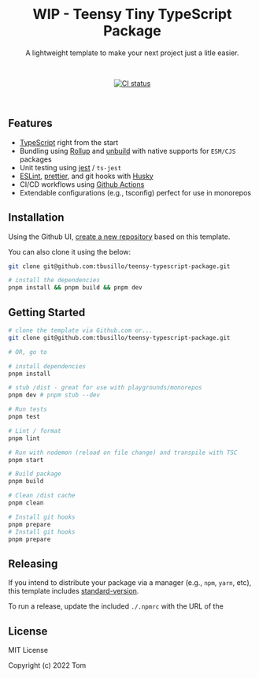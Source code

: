 <br/>
<h1 align="center">
  WIP - Teensy Tiny TypeScript Package
</h1>
<p align="middle">
  A lightweight template to make your next project just a litle easier.
  </p>
<br/>
<p align="center">
  <a href="https://github.com/tbusillo/teensy-typescript-package/actions/workflows"><img src="https://github.com/tbusillo/teensy-typescript-package/actions/workflows/test.yml/badge.svg" alt="CI status"></a>
</p>
<br/>

## Features

- [TypeScript](https://www.typescriptlang.org/) right from the start
- Bundling using [Rollup](https://github.com/rollup/rollup) and [unbuild](https://github.com/unjs/unbuild) with native supports for `ESM/CJS` packages
- Unit testing using [jest](https://jestjs.io/) / `ts-jest`
- [ESLint](https://github.com/eslint/eslint), [prettier](https://github.com/prettier/prettier), and git hooks with [Husky](https://github.com/typicode/husky)
- CI/CD workflows using [Github Actions](https://docs.github.com/en/actions)
- Extendable configurations (e.g., tsconfig) perfect for use in monorepos

## Installation

Using the Github UI, [create a new repository](https://github.com/tbusillo/teensy-typescript-package/generate) based on this template.

You can also clone it using the below:

```bash
git clone git@github.com:tbusillo/teensy-typescript-package.git

# install the dependencies
pnpm install && pnpm build && pnpm dev
```

## Getting Started

```bash
# clone the template via Github.com or...
git clone git@github.com:tbusillo/teensy-typescript-package.git

# OR, go to

# install dependencies
pnpm install

# stub /dist - great for use with playgrounds/monorepos
pnpm dev # pnpm stub --dev

# Run tests
pnpm test

# Lint / format
pnpm lint

# Run with nodemon (reload on file change) and transpile with TSC
pnpm start

# Build package
pnpm build

# Clean /dist cache
pnpm clean

# Install git hooks
pnpm prepare
# Install git hooks
pnpm prepare
```

## Releasing

If you intend to distribute your package via a manager (e.g., `npm`, `yarn`, etc), this template
includes [standard-version](https://github.com/conventional-changelog/standard-version).

To run a release, update the included `./.npmrc` with the URL of the

## License

MIT License

Copyright (c) 2022 Tom
